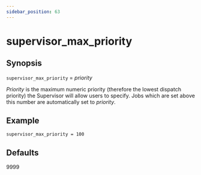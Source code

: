 ```yaml
---
sidebar_position: 63
---
```


# supervisor_max_priority

## Synopsis

`supervisor_max_priority` =  _priority_

_Priority_ is the maximum numeric priority (therefore the lowest dispatch
priority) the Supervisor will allow users to specify. Jobs which are set above
this number are automatically set to _priority_.

## Example
```
supervisor_max_priority = 100
```

## Defaults

9999

